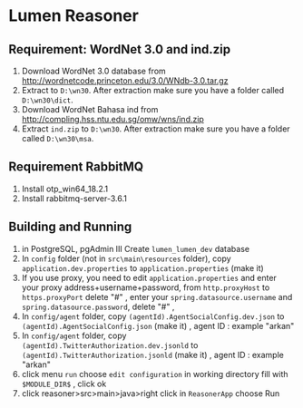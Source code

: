# Lumen Reasoner

## Requirement: WordNet 3.0 and ind.zip

1. Download WordNet 3.0 database from http://wordnetcode.princeton.edu/3.0/WNdb-3.0.tar.gz
2. Extract to `D:\wn30`. After extraction make sure you have a folder called `D:\wn30\dict`.
3. Download WordNet Bahasa ind from http://compling.hss.ntu.edu.sg/omw/wns/ind.zip
4. Extract `ind.zip` to `D:\wn30`. After extraction make sure you have a folder called `D:\wn30\msa`.

## Requirement RabbitMQ

1. Install otp_win64_18.2.1
2. Install rabbitmq-server-3.6.1

## Building and Running

1. in PostgreSQL, pgAdmin III Create `lumen_lumen_dev` database
2. In `config` folder (not in `src\main\resources` folder), copy `application.dev.properties` to `application.properties` (make it)
3. If you use proxy, you need to edit `application.properties` and enter your proxy address+username+password, from `http.proxyHost` to `https.proxyPort` delete "#" , 
    enter your `spring.datasource.username` and `spring.datasource.password`,  delete "#" ,
4. In `config/agent` folder, copy `(agentId).AgentSocialConfig.dev.json` to `(agentId).AgentSocialConfig.json` (make it) , agent ID : example "arkan"
5. In `config/agent` folder, copy `(agentId).TwitterAuthorization.dev.jsonld` to `(agentId).TwitterAuthorization.jsonld` (make it) , agent ID : example "arkan"
6. click menu `run` choose `edit configuration` in working directory fill with `$MODULE_DIR$` , click ok
7. click reasoner>src>main>java>right click in `ReasonerApp` choose Run



